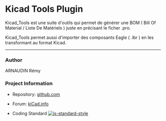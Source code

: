 # Kicad Tools Plugin
Kicad_Tools est une suite d'outils qui permet de générer une BOM ( Bill Of Material / Liste De Matériels ) juste en précisant le ficher .pro.

Kicad_Tools permet aussi d'importer des composants Eagle ( .lbr ) en les transformant au format Kicad.

---
### Author

ARNAUDIN Rémy 

### Project Information
- Repository: [github.com](https://github.com/remyar/Kicad_Tools.git)

- Forum: [kiCad.info](https://forum.kicad.info/t/kicad-tools-my-bom-plugin-and-other)

-  Coding Standard
[![js-standard-style](https://img.shields.io/badge/code%20style-standard-brightgreen.svg)](http://standardjs.com/)